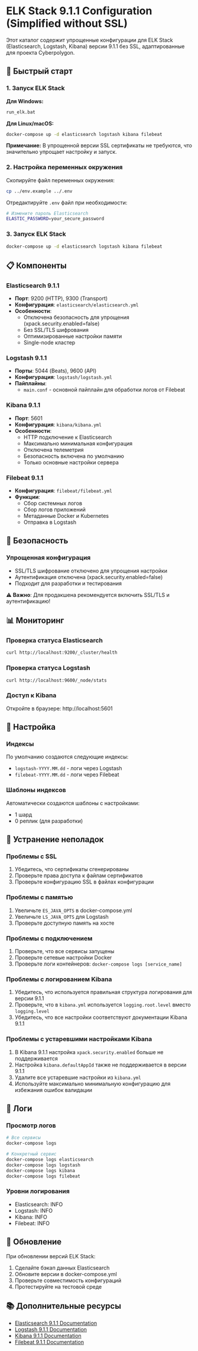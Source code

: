 # ELK Stack 9.1.1 Configuration (Simplified without SSL)

Этот каталог содержит упрощенные конфигурации для ELK Stack (Elasticsearch, Logstash, Kibana) версии 9.1.1 без SSL, адаптированные для проекта Cyberpolygon.

## 🚀 Быстрый старт

### 1. Запуск ELK Stack

**Для Windows:**
```bash
run_elk.bat
```

**Для Linux/macOS:**
```bash
docker-compose up -d elasticsearch logstash kibana filebeat
```

**Примечание:** В упрощенной версии SSL сертификаты не требуются, что значительно упрощает настройку и запуск.

### 2. Настройка переменных окружения

Скопируйте файл переменных окружения:
```bash
cp ../env.example ../.env
```

Отредактируйте `.env` файл при необходимости:
```bash
# Измените пароль Elasticsearch
ELASTIC_PASSWORD=your_secure_password
```

### 3. Запуск ELK Stack

```bash
docker-compose up -d elasticsearch logstash kibana filebeat
```

## 📋 Компоненты

### Elasticsearch 9.1.1
- **Порт**: 9200 (HTTP), 9300 (Transport)
- **Конфигурация**: `elasticsearch/elasticsearch.yml`
- **Особенности**:
  - Отключена безопасность для упрощения (xpack.security.enabled=false)
  - Без SSL/TLS шифрования
  - Оптимизированные настройки памяти
  - Single-node кластер

### Logstash 9.1.1
- **Порты**: 5044 (Beats), 9600 (API)
- **Конфигурация**: `logstash/logstash.yml`
- **Пайплайны**:
  - `main.conf` - основной пайплайн для обработки логов от Filebeat

### Kibana 9.1.1
- **Порт**: 5601
- **Конфигурация**: `kibana/kibana.yml`
- **Особенности**:
  - HTTP подключение к Elasticsearch
  - Максимально минимальная конфигурация
  - Отключена телеметрия
  - Безопасность включена по умолчанию
  - Только основные настройки сервера

### Filebeat 9.1.1
- **Конфигурация**: `filebeat/filebeat.yml`
- **Функции**:
  - Сбор системных логов
  - Сбор логов приложений
  - Метаданные Docker и Kubernetes
  - Отправка в Logstash

## 🔐 Безопасность

### Упрощенная конфигурация
- SSL/TLS шифрование отключено для упрощения настройки
- Аутентификация отключена (xpack.security.enabled=false)
- Подходит для разработки и тестирования

⚠️ **Важно**: Для продакшена рекомендуется включить SSL/TLS и аутентификацию!

## 📊 Мониторинг

### Проверка статуса Elasticsearch
```bash
curl http://localhost:9200/_cluster/health
```

### Проверка статуса Logstash
```bash
curl http://localhost:9600/_node/stats
```

### Доступ к Kibana
Откройте в браузере: http://localhost:5601

## 🔧 Настройка

### Индексы
По умолчанию создаются следующие индексы:
- `logstash-YYYY.MM.dd` - логи через Logstash
- `filebeat-YYYY.MM.dd` - логи через Filebeat

### Шаблоны индексов
Автоматически создаются шаблоны с настройками:
- 1 шард
- 0 реплик (для разработки)

## 🐛 Устранение неполадок

### Проблемы с SSL
1. Убедитесь, что сертификаты сгенерированы
2. Проверьте права доступа к файлам сертификатов
3. Проверьте конфигурацию SSL в файлах конфигурации

### Проблемы с памятью
1. Увеличьте `ES_JAVA_OPTS` в docker-compose.yml
2. Увеличьте `LS_JAVA_OPTS` для Logstash
3. Проверьте доступную память на хосте

### Проблемы с подключением
1. Проверьте, что все сервисы запущены
2. Проверьте сетевые настройки Docker
3. Проверьте логи контейнеров: `docker-compose logs [service_name]`

### Проблемы с логированием Kibana
1. Убедитесь, что используется правильная структура логирования для версии 9.1.1
2. Проверьте, что в `kibana.yml` используется `logging.root.level` вместо `logging.level`
3. Убедитесь, что все настройки соответствуют документации Kibana 9.1.1

### Проблемы с устаревшими настройками Kibana
1. В Kibana 9.1.1 настройка `xpack.security.enabled` больше не поддерживается
2. Настройка `kibana.defaultAppId` также не поддерживается в версии 9.1.1
3. Удалите все устаревшие настройки из `kibana.yml`
4. Используйте максимально минимальную конфигурацию для избежания ошибок валидации

## 📝 Логи

### Просмотр логов
```bash
# Все сервисы
docker-compose logs

# Конкретный сервис
docker-compose logs elasticsearch
docker-compose logs logstash
docker-compose logs kibana
docker-compose logs filebeat
```

### Уровни логирования
- Elasticsearch: INFO
- Logstash: INFO
- Kibana: INFO
- Filebeat: INFO

## 🔄 Обновление

При обновлении версий ELK Stack:
1. Сделайте бэкап данных Elasticsearch
2. Обновите версии в docker-compose.yml
3. Проверьте совместимость конфигураций
4. Протестируйте на тестовой среде

## 📚 Дополнительные ресурсы

- [Elasticsearch 9.1.1 Documentation](https://www.elastic.co/guide/en/elasticsearch/reference/9.1/index.html)
- [Logstash 9.1.1 Documentation](https://www.elastic.co/guide/en/logstash/9.1/index.html)
- [Kibana 9.1.1 Documentation](https://www.elastic.co/guide/en/kibana/9.1/index.html)
- [Filebeat 9.1.1 Documentation](https://www.elastic.co/guide/en/beats/filebeat/9.1/index.html)
